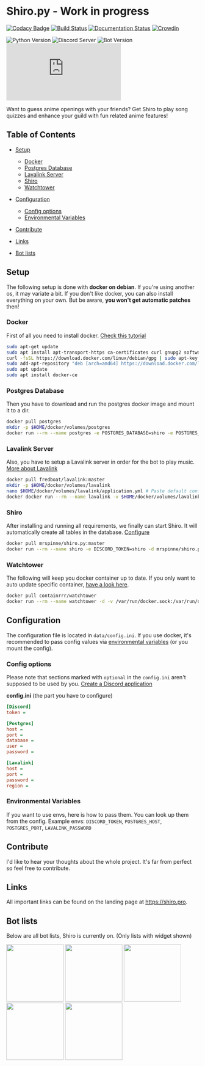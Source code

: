 # Shiro.py - Work in progress
[![Codacy Badge](https://api.codacy.com/project/badge/Grade/d668927a72f14c19b23ca9a0ed71fb20)](https://www.codacy.com/app/MrSpinne/Shiro.py?utm_source=github.com&amp;utm_medium=referral&amp;utm_content=MrSpinne/Shiro.py&amp;utm_campaign=Badge_Grade)
[![Build Status](https://travis-ci.org/MrSpinne/Shiro.py.svg?branch=master)](https://travis-ci.org/MrSpinne/Shiro.py)
[![Documentation Status](https://readthedocs.org/projects/shiropy/badge/?version=latest)](https://docs.shiro.pro/en/latest/?badge=latest)
[![Crowdin](https://badges.crowdin.net/shiro-py/localized.svg)](https://translate.shiro.pro)

![Python Version](https://img.shields.io/badge/python-3.7-blue)
![Discord Server](https://img.shields.io/discord/600761022089003021)
![Bot Version](https://img.shields.io/badge/version-1.3-orange)
![License](https://img.shields.io/github/license/MrSpinne/Shiro.py)

Want to guess anime openings with your friends? 
Get Shiro to play song quizzes and enhance your guild with fun related anime features!

## Table of Contents
* [Setup](#setup)
  * [Docker](#docker)
  * [Postgres Database](#postgres-database)
  * [Lavalink Server](#lavalink-server)
  * [Shiro](#shiro)
  * [Watchtower](#watchtower)

* [Configuration](#configuration)
  * [Config options](#config-options)
  * [Environmental Variables](#environmental-variables)

* [Contribute](#contribute)

* [Links](#links)

* [Bot lists](#bot-lists)

## Setup
The following setup is done with **docker on debian**. If you're using another os, it may variate a bit.
If you don't like docker, you can also install everything on your own. But be aware, **you won't get automatic patches** then!

### Docker
First of all you need to install docker. 
[Check this tutorial](https://www.digitalocean.com/community/tutorials/how-to-install-and-use-docker-on-debian-9)
```bash
sudo apt-get update
sudo apt install apt-transport-https ca-certificates curl gnupg2 software-properties-common
curl -fsSL https://download.docker.com/linux/debian/gpg | sudo apt-key add -
sudo add-apt-repository "deb [arch=amd64] https://download.docker.com/linux/debian $(lsb_release -cs) stable"
sudo apt update
sudo apt install docker-ce
```

### Postgres Database
Then you have to download and run the postgres docker image and mount it to a dir.
```bash
docker pull postgres
mkdir -p $HOME/docker/volumes/postgres
docker run --rm --name postgres -e POSTGRES_DATABASE=shiro -e POSTGRES_USER=shiro -e POSTGRES_PASSWORD=shiro -d -p 5432:5432 -v $HOME/docker/volumes/postgres:/var/lib/postgresql/data postgres
```

### Lavalink Server
Also, you have to setup a Lavalink server in order for the bot to play music. 
[More about Lavalink](https://github.com/Frederikam/Lavalink)
```bash
docker pull fredboat/lavalink:master
mkdir -p $HOME/docker/volumes/lavalink
nano $HOME/docker/volumes/lavalink/application.yml # Paste default config from Lavalink and set password
docker docker run --rm --name lavalink -v $HOME/docker/volumes/lavalink/application.yml:/opt/Lavalink/application.yml -d -p 2333:2333 fredboat/lavalink:master
```

### Shiro
After installing and running all requirements, we finally can start Shiro. It will automatically create all tables in 
the database. [Configure](#configuration)
```bash
docker pull mrspinne/shiro.py:master
docker run --rm --name shiro -e DISCORD_TOKEN=shiro -d mrspinne/shiro.py:master
```

### Watchtower
The following will keep you docker container up to date. If you only want to auto update specific container, 
[have a look here](https://containrrr.github.io/watchtower/arguments/).
```bash
docker pull containrrr/watchtower
docker run --rm --name watchtower -d -v /var/run/docker.sock:/var/run/docker.sock containrrr/watchtower
```

## Configuration
The configuration file is located in `data/config.ini`. If you use docker, it's recommended to pass config values via 
[environmental variables](https://docs.docker.com/engine/reference/commandline/run/#options) (or you mount the config). 

### Config options
Please note that sections marked with `optional` in the `config.ini` aren't supposed to be used by you. 
[Create a Discord application](https://github.com/reactiflux/discord-irc/wiki/Creating-a-discord-bot-&-getting-a-token)

**config.ini** (the part you have to configure)
```ini
[Discord]
token = 

[Postgres]
host =
port =
database =
user =
password =

[Lavalink]
host =
port =
password =
region =
```

### Environmental Variables
If you want to use envs, here is how to pass them. You can look up them from the config.
Example envs: `DISCORD_TOKEN`, `POSTGRES_HOST`, `POSTGRES_PORT`, `LAVALINK_PASSWORD`

## Contribute
I'd like to hear your thoughts about the whole project. It's far from perfect so feel free to contribute.

## Links
All important links can be found on the landing page at https://shiro.pro.

## Bot lists
Below are all bot lists, Shiro is currently on. (Only lists with widget shown)

[<img src="https://discordbots.org/api/widget/593116701281746955.svg" height="150">](https://discordbots.org/bot/593116701281746955)
[<img src="https://discordbotlist.com/bots/593116701281746955/widget" height="150">](https://discordbotlist.com/bots/593116701281746955)
[<img src="https://divinediscordbots.com/api/widget/593116701281746955.svg" height="150">](https://divinediscordbots.com/bot/593116701281746955)
[<img src="https://discord.boats/api/widget/593116701281746955" height="150">](https://discord.boats/bot/593116701281746955)
[<img src="https://bots.ondiscord.xyz/bots/593116701281746955/embed?theme=dark&showGuilds=true" height="150">](https://bots.ondiscord.xyz/bots/593116701281746955)
